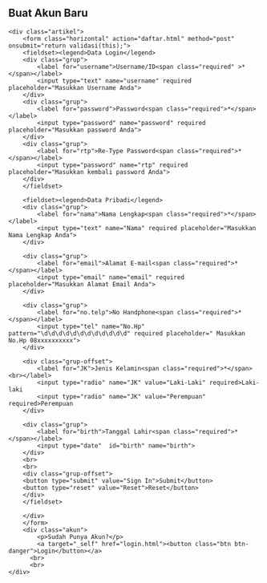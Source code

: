 <html>
<head>
    <title>FORM PENDAFTARAN AKUN</title>
    <link rel="stylesheet" type="text/css" href="daftar.css">
<script type="text/javascript">
    function validasi (form) {
        if (form.password.value.length <6){
            alert("Password harus lebih dari 6 karakter");
            return false;
        }

        if (form.password.value !== form.rtp.value){
            alert("Password yang anda masukkan tidak cocok!");
            return false;
        }
        return true;
    }
</script>
</head>

<body>

<div class="konten">
    <div class="kepala">
        <div class="lock"></div>
        <h2 class="judul">Buat Akun Baru</h2>
        </div>

    <div class="artikel">
        <form class="horizontal" action="daftar.html" method="post" onsubmit="return validasi(this);">
        <fieldset><legend>Data Login</legend>
        <div class="grup">
            <label for="username">Username/ID<span class="required" >*</span></label>
            <input type="text" name="username" required placeholder="Masukkan Username Anda">
        </div>
        <div class="grup">
            <label for="password">Password<span class="required">*</span></label>
            <input type="password" name="password" required placeholder="Masukkan password Anda">
        </div>
        <div class="grup">
            <label for="rtp">Re-Type Password<span class="required">*</span></label>
            <input type="password" name="rtp" required placeholder="Masukkan kembali password Anda">
        </div>
        </fieldset>

        <fieldset><legend>Data Pribadi</legend>
        <div class="grup">
            <label for="nama">Nama Lengkap<span class="required">*</span></label>
            <input type="text" name="Nama" required placeholder="Masukkan Nama Lengkap Anda">
        </div>

        <div class="grup">
            <label for="email">Alamat E-mail<span class="required">*</span></label>
            <input type="email" name="email" required placeholder="Masukkan Alamat Email Anda">
        </div>

        <div class="grup">
            <label for="no.telp">No Handphone<span class="required">*</span></label>
            <input type="tel" name="No.Hp" pattern="\d\d\d\d\d\d\d\d\d\d\d\d" required placeholder=" Masukkan No.Hp 08xxxxxxxxxx">
        </div>

        <div class="grup-offset">
            <label for="JK">Jenis Kelamin<span class="required">*</span><br></label>
            <input type="radio" name="JK" value="Laki-Laki" required>Laki-laki
            <input type="radio" name="JK" value="Perempuan" required>Perempuan
        </div>

        <div class="grup">
            <label for="birth">Tanggal Lahir<span class="required">*</span></label>
            <input type="date"  id="birth" name="birth">
        </div>
        <br>
        <br>
        <div class="grup-offset">
        <button type="submit" value="Sign In">Submit</button>
        <button type="reset" value="Reset">Reset</button>
        </div>
        </fieldset>
            
        </div>
        </form>
        <div class="akun">
            <p>Sudah Punya Akun?</p>
            <a target="_self" href="login.html"><button class="btn btn-danger">Login</button></a>
          <br>
          <br>
    </div>
</div>
</body>
</html>
